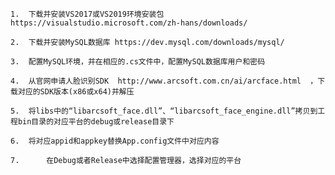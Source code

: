 
	1.	下载并安装VS2017或VS2019环境安装包 https://visualstudio.microsoft.com/zh-hans/downloads/
	
	2.	下载并安装MySQL数据库 https://dev.mysql.com/downloads/mysql/
	
	3.	配置MySQL环境，并在相应的.cs文件中，配置MySQL数据库用户和密码
	
	4.	从官网申请人脸识别SDK  http://www.arcsoft.com.cn/ai/arcface.html  ，下载对应的SDK版本(x86或x64)并解压
	
	5.	将libs中的“libarcsoft_face.dll”、“libarcsoft_face_engine.dll”拷贝到工程bin目录的对应平台的debug或release目录下
	
	6.	将对应appid和appkey替换App.config文件中对应内容
	
	7.      在Debug或者Release中选择配置管理器，选择对应的平台
